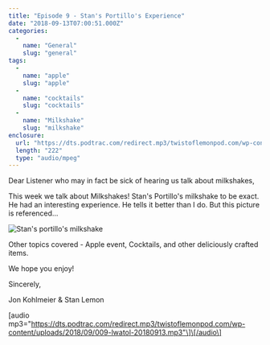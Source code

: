 ```yaml
---
title: "Episode 9 - Stan's Portillo's Experience"
date: "2018-09-13T07:00:51.000Z"
categories: 
  - 
    name: "General"
    slug: "general"
tags: 
  - 
    name: "apple"
    slug: "apple"
  - 
    name: "cocktails"
    slug: "cocktails"
  - 
    name: "Milkshake"
    slug: "milkshake"
enclosure: 
  url: "https://dts.podtrac.com/redirect.mp3/twistoflemonpod.com/wp-content/uploads/2018/09/009-lwatol-20180913.mp3"
  length: "222"
  type: "audio/mpeg"
---
```


Dear Listener who may in fact be sick of hearing us talk about milkshakes,

This week we talk about Milkshakes! Stan's Portillo's milkshake to be exact. He had an interesting experience. He tells it better than I do. But this picture is referenced...

![Stan's portillo's milkshake](https://twistoflemonpod.com/wp-content/uploads/2018/09/IMG_6447-225x300.jpg)

Other topics covered - Apple event, Cocktails, and other deliciously crafted items.

We hope you enjoy!

Sincerely,

Jon Kohlmeier & Stan Lemon

\[audio mp3="https://dts.podtrac.com/redirect.mp3/twistoflemonpod.com/wp-content/uploads/2018/09/009-lwatol-20180913.mp3"\]\[/audio\]
